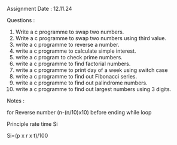 Assignment Date : 12.11.24

Questions :

1. Write a c programme to swap two numbers.
2. Write a c programme to swap two numbers using third value.
3. write a c programme to reverse a number.
6. write a c programme to calculate simple interest.
5. write a c program to check prime numbers.
6. write a c programme to find factorial numbers. 
7. write a c programme to print day of a week using switch case 
8. write a c programme to find out Fibonacci series.
9. write a c programme to find out palindrome numbers.
10. write a c programme to find out largest numbers using 3 digits.

Notes : 

for Reverse number 
(n-(n/10)x10)
before ending while loop

Principle 
rate 
time 
Si

Si=(p x r x t)/100
